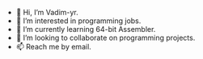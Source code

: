 - 👋 Hi, I’m Vadim-yr.
- 👀 I’m interested in programming jobs.
- 🌱 I’m currently learning 64-bit Assembler.
- 💞️ I’m looking to collaborate on programming projects.
- 📫 Reach me by email.

<!---
v4d1m-freelancer/v4d1m-freelancer is a ✨ special ✨ repository because its `README.md` (this file) appears on your GitHub profile.
You can click the Preview link to take a look at your changes.
--->
